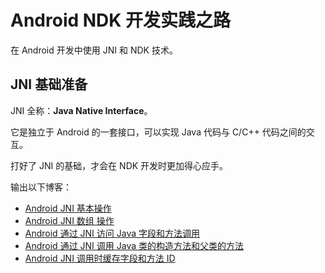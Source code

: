 # Android NDK 开发实践之路

在 Android 开发中使用 JNI 和 NDK 技术。

## JNI 基础准备

JNI 全称：**Java Native Interface**。

它是独立于 Android 的一套接口，可以实现 Java 代码与 C/C++ 代码之间的交互。

打好了 JNI 的基础，才会在 NDK 开发时更加得心应手。

输出以下博客：

*   [Android JNI 基本操作](https://glumes.com/post/android/android-jni-basic-operation/)
*   [Android JNI 数组 操作](https://glumes.com/post/android/android-jni-array-operation/)
*   [Android 通过 JNI 访问 Java 字段和方法调用](https://glumes.com/post/android/android-jni-access-field-and-method/)
*   [Android 通过 JNI 调用 Java 类的构造方法和父类的方法](https://glumes.com/post/android/android-jni-invoke-constructor-method-and-super-method/)
*   [Android JNI 调用时缓存字段和方法 ID](https://glumes.com/post/android/android-jni-cache-fieldid-and-methodid/)
